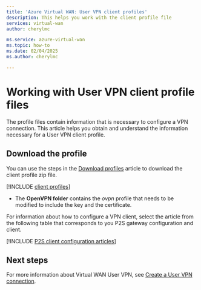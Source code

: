 ```yaml
---
title: 'Azure Virtual WAN: User VPN client profiles'
description: This helps you work with the client profile file
services: virtual-wan
author: cherylmc

ms.service: azure-virtual-wan
ms.topic: how-to
ms.date: 02/04/2025
ms.author: cherylmc

---
```

# Working with User VPN client profile files

The profile files contain information that is necessary to configure a VPN connection. This article helps you obtain and understand the information necessary for a User VPN client profile.

## Download the profile

You can use the steps in the [Download profiles](global-hub-profile.md) article to download the client profile zip file.

[!INCLUDE [client profiles](../../includes/vpn-gateway-vwan-vpn-profile-download.md)]

* The **OpenVPN folder** contains the *ovpn* profile that needs to be modified to include the key and the certificate.

For information about how to configure a VPN client, select the article from the following table that corresponds to you P2S gateway configuration and client.

[!INCLUDE [P2S client configuration articles](../../includes/virtual-wan-vpn-client-install-articles.md)]

## Next steps

For more information about Virtual WAN User VPN, see [Create a User VPN connection](virtual-wan-point-to-site-portal.md).
